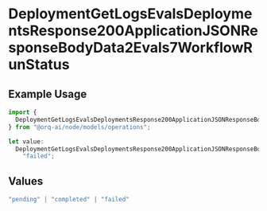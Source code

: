 # DeploymentGetLogsEvalsDeploymentsResponse200ApplicationJSONResponseBodyData2Evals7WorkflowRunStatus

## Example Usage

```typescript
import {
  DeploymentGetLogsEvalsDeploymentsResponse200ApplicationJSONResponseBodyData2Evals7WorkflowRunStatus,
} from "@orq-ai/node/models/operations";

let value:
  DeploymentGetLogsEvalsDeploymentsResponse200ApplicationJSONResponseBodyData2Evals7WorkflowRunStatus =
    "failed";
```

## Values

```typescript
"pending" | "completed" | "failed"
```